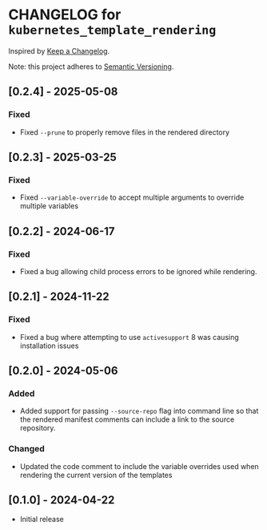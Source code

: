 # CHANGELOG for `kubernetes_template_rendering`

Inspired by [Keep a Changelog](https://keepachangelog.com/en/1.0.0/).

Note: this project adheres to [Semantic Versioning](https://semver.org/spec/v2.0.0.html).

## [0.2.4] - 2025-05-08
### Fixed
- Fixed `--prune` to properly remove files in the rendered directory

## [0.2.3] - 2025-03-25
### Fixed
- Fixed `--variable-override` to accept multiple arguments to override multiple variables

## [0.2.2] - 2024-06-17
### Fixed
- Fixed a bug allowing child process errors to be ignored while rendering.

## [0.2.1] - 2024-11-22
### Fixed
- Fixed a bug where attempting to use `activesupport` 8 was causing installation issues

## [0.2.0] - 2024-05-06
### Added
- Added support for passing `--source-repo` flag into command line so that the rendered manifest comments can include a link to the source repository.

### Changed
- Updated the code comment to include the variable overrides used when rendering the current version of the templates

## [0.1.0] - 2024-04-22

- Initial release
